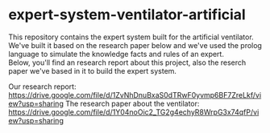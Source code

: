 # expert-system-ventilator-artificial
This repository contains the expert system built for the artificial ventilator.\
We've built it based on the research paper below and we've used the prolog language to simulate the knowledge facts and rules of an expert.\
Below, you'll find an research report about this project, also the reserch paper we've based in it to build the expert system.

Our research report: https://drive.google.com/file/d/1ZvNhDnuBxaS0dTRwF0yvmp6BF7ZreLkf/view?usp=sharing
The research paper about the ventilator: https://drive.google.com/file/d/1Y04noOic2_TG2g4echyR8WrpG3x74qfP/view?usp=sharing



